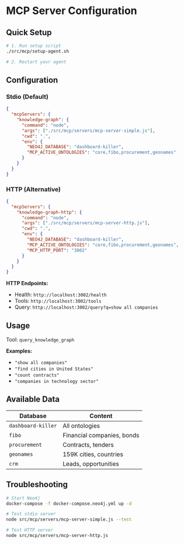 # MCP Server Configuration

## Quick Setup

```bash
# 1. Run setup script
./src/mcp/setup-agent.sh

# 2. Restart your agent
```

## Configuration

### Stdio (Default)
```json
{
  "mcpServers": {
    "knowledge-graph": {
      "command": "node",
      "args": ["./src/mcp/servers/mcp-server-simple.js"],
      "cwd": ".",
      "env": {
        "NEO4J_DATABASE": "dashboard-killer",
        "MCP_ACTIVE_ONTOLOGIES": "core,fibo,procurement,geonames"
      }
    }
  }
}
```

### HTTP (Alternative)
```json
{
  "mcpServers": {
    "knowledge-graph-http": {
      "command": "node",
      "args": ["./src/mcp/servers/mcp-server-http.js"],
      "cwd": ".",
      "env": {
        "NEO4J_DATABASE": "dashboard-killer",
        "MCP_ACTIVE_ONTOLOGIES": "core,fibo,procurement,geonames",
        "MCP_HTTP_PORT": "3002"
      }
    }
  }
}
```

**HTTP Endpoints:**
- Health: `http://localhost:3002/health`
- Tools: `http://localhost:3002/tools`
- Query: `http://localhost:3002/query?q=show all companies`

## Usage

Tool: `query_knowledge_graph`

**Examples:**
- `"show all companies"`
- `"find cities in United States"`
- `"count contracts"`
- `"companies in technology sector"`

## Available Data

| Database | Content |
|----------|---------|
| `dashboard-killer` | All ontologies |
| `fibo` | Financial companies, bonds |
| `procurement` | Contracts, tenders |
| `geonames` | 159K cities, countries |
| `crm` | Leads, opportunities |

## Troubleshooting

```bash
# Start Neo4j
docker-compose -f docker-compose.neo4j.yml up -d

# Test stdio server
node src/mcp/servers/mcp-server-simple.js --test

# Test HTTP server
node src/mcp/servers/mcp-server-http.js
``` 